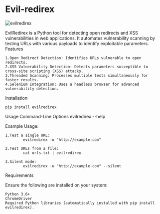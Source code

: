 # Evil-redirex

![evilredirex](https://github.com/user-attachments/assets/f7b9b9d0-d3e5-4d91-b5d6-820d85746d28)

EvilRedirex is a Python tool for detecting open redirects and XSS vulnerabilities in web applications. It automates vulnerability scanning by testing URLs with various payloads to identify exploitable parameters.
Features

    1.Open Redirect Detection: Identifies URLs vulnerable to open redirects.
    2.XSS Vulnerability Detection: Detects parameters susceptible to cross-site scripting (XSS) attacks.
    3.Threaded Scanning: Processes multiple tests simultaneously for faster results.
    4.Selenium Integration: Uses a headless browser for advanced vulnerability detection.

Installation

    pip install evilredirex

Usage
Command-Line Options
 evilredirex --help

Example Usage:

    1.Test a single URL:
            evilredirex -u "http://example.com"
            
    2.Test URLs from a file:
            cat urls.txt | evilredirex
            
    3.Silent mode:
            evilredirex -u "http://example.com" --silent

Requirements

Ensure the following are installed on your system:

    Python 3.6+
    ChromeDriver
    Required Python libraries (automatically installed with pip install evilredirex).
